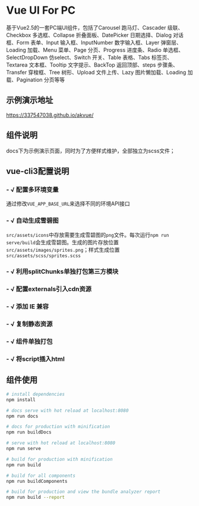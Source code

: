 # Vue UI For PC
基于Vue2.5的一套PC端UI组件，包括了Carousel 跑马灯、Cascader 级联、Checkbox 多选框、Collapse 折叠面板、DatePicker 日期选择、Dialog 对话框、Form 表单、Input 输入框、InputNumber 数字输入框、Layer 弹窗层、Loading 加载、Menu 菜单、Page 分页、Progress 进度条、Radio 单选框、SelectDropDown 仿select、Switch 开关、Table 表格、Tabs 标签页、Textarea 文本框、Tooltip 文字提示、BackTop 返回顶部、steps 步骤条、Transfer 穿梭框、Tree 树形、Upload 文件上传、Lazy 图片懒加载、Loading 加载、Pagination 分页等等

## 示例演示地址
https://337547038.github.io/akvue/

## 组件说明
docs下为示例演示页面，同时为了方便样式维护，全部独立为scss文件；

## vue-cli3配置说明

### - √ 配置多环境变量
 通过修改`VUE_APP_BASE_URL`来选择不同的环境API接口
 
### - √ 自动生成雪碧图 
 `src/assets/icons`中存放需要生成雪碧图的`png`文件。每次运行`npm run serve/build`会生成雪碧图。生成的图片存放位置`src/assets/images/sprites.png`；样式生成位置`src/assets/scss/sprites.scss`
 
### - √ 利用splitChunks单独打包第三方模块

### - √ 配置externals引入cdn资源

### - √ 添加 IE 兼容

### - √ 复制静态资源

### - √ 组件单独打包

### - √ 将script插入html

## 组件使用
``` bash
# install dependencies
npm install

# docs serve with hot reload at localhost:8080
npm run docs

# docs for production with minification
npm run buildDocs

# serve with hot reload at localhost:8080
npm run serve

# build for production with minification
npm run build

# build for all components
npm run buildComponents

# build for production and view the bundle analyzer report
npm run build --report
